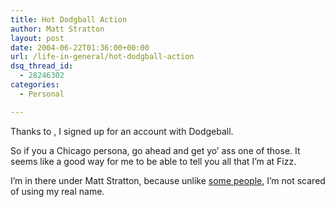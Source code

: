 ```yaml
---
title: Hot Dodgball Action
author: Matt Stratton
layout: post
date: 2004-06-22T01:36:00+00:00
url: /life-in-general/hot-dodgball-action
dsq_thread_id:
  - 28246302
categories:
  - Personal

---
```

Thanks to , I signed up for an account with Dodgeball.

So if you a Chicago persona, go ahead and get yo&#8217; ass one of those. It seems like a good way for me to be able to tell you all that I&#8217;m at Fizz.

I&#8217;m in there under Matt Stratton, because unlike [some people][1], I&#8217;m not scared of using my real name.

 [1]: http://www.livejournal.com/users/heavymetalsushi